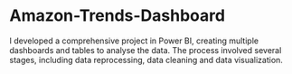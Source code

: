 # Amazon-Trends-Dashboard
 I developed a comprehensive project in Power BI, creating multiple dashboards and tables to analyse the data. The process involved several stages, including data reprocessing, data cleaning and data visualization.
